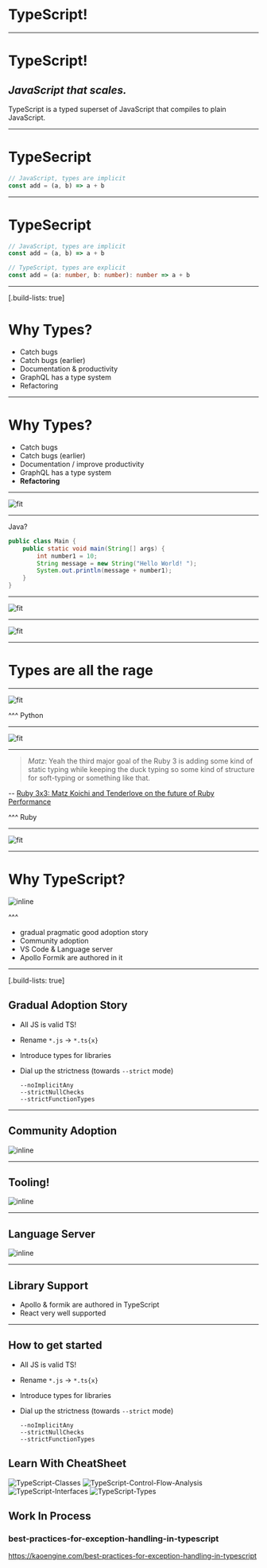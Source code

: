 # TypeScript!

---

# TypeScript!

## *JavaScript that scales.*

TypeScript is a typed superset of JavaScript that compiles to plain JavaScript.

---

# TypeSecript

``` js
// JavaScript, types are implicit
const add = (a, b) => a + b
```

---

# TypeSecript

``` js
// JavaScript, types are implicit
const add = (a, b) => a + b
```

``` ts
// TypeScript, types are explicit
const add = (a: number, b: number): number => a + b
```

---

[.build-lists: true]

# Why Types?

- Catch bugs
- Catch bugs (earlier)
- Documentation & productivity
- GraphQL has a type system
- Refactoring

---

# Why Types?

- Catch bugs
- Catch bugs (earlier)
- Documentation / improve productivity
- GraphQL has a type system
- **Refactoring**

---

![fit](./images/gatekeeper.jpg)

---

Java?

```java
public class Main {
    public static void main(String[] args) {
        int number1 = 10;
        String message = new String("Hello World! ");
        System.out.println(message + number1);
    }
}
```

---

![fit](./images/pair-programming.jpg)

---

![fit](./images/typescript-error-messages.png)

---

# Types are all the rage

---

![fit](./images/python-type-hints.png)

^^^
Python

---

![fit](./images/sorbet.gif)

---

> _Matz_: Yeah
the third major goal of the Ruby 3 is adding some kind of static typing while keeping the duck typing
so some kind of structure for soft-typing or something like that.

-- [Ruby 3x3: Matz Koichi and Tenderlove on the future of Ruby Performance][]

[ruby 3x3: matz koichi and tenderlove on the future of ruby performance]: https://blog.heroku.com/ruby-3-by-3

^^^
Ruby

---

![fit](./images/typed-js.png)

---

# Why TypeScript?

![inline](./images/typed-js.png)

^^^
- gradual
pragmatic
good adoption story
- Community adoption
- VS Code & Language server
- Apollo
Formik are authored in it

---

[.build-lists: true]

## Gradual Adoption Story

- All JS is valid TS!
- Rename `*.js` -> `*.ts{x}`
- Introduce types for libraries
- Dial up the strictness (towards `--strict` mode)

    ```
    --noImplicitAny
    --strictNullChecks
    --strictFunctionTypes
    ```

---

## Community Adoption

![inline](./images/typescript-adoption.png)

---

## Tooling!

![inline](./images/vscode.png)

---

## Language Server

![inline](./images/language-server.png)

---

## Library Support

- Apollo & formik are authored in TypeScript
- React very well supported

---

## How to get started

- All JS is valid TS!
- Rename `*.js` -> `*.ts{x}`
- Introduce types for libraries
- Dial up the strictness (towards `--strict` mode)

    ```
    --noImplicitAny
    --strictNullChecks
    --strictFunctionTypes
    ```

## Learn With CheatSheet 
![TypeScript-Classes](./images/TypeScript%20Classes.png)
![TypeScript-Control-Flow-Analysis](./images/TypeScript%20Control%20Flow%20Analysis.png) 
![TypeScript-Interfaces](./images/TypeScript%20Interfaces.png) 
![TypeScript-Types](./images/TypeScript%20Types.png) 

## Work In Process
### best-practices-for-exception-handling-in-typescript
https://kaoengine.com/best-practices-for-exception-handling-in-typescript